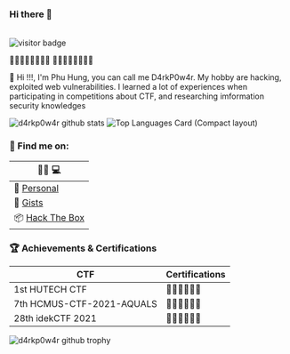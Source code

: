 ### Hi there 👋 

<br>![visitor badge](https://visitor-badge.laobi.icu/badge?page_id=D4rkP0w4r&title=Hacker_views)</br>

🐱‍💻🐱‍💻🐱‍💻🐱‍💻 🐱‍👤🐱‍👤🐱‍👤🐱‍👤 

👋 Hi !!!, I'm Phu Hung, you can call me D4rkP0w4r. My hobby are hacking, exploited web vulnerabilities. I learned a lot of experiences when participating in competitions about CTF, and researching imformation security knowledges

![d4rkp0w4r github stats](https://github-readme-stats.vercel.app/api?username=D4rkP0w4r&count_private=true&show_icons=true&include_all_commits=true&theme=vue)
![Top Languages Card (Compact layout)](https://github-readme-stats.vercel.app/api/top-langs/?username=D4rkP0w4r&layout=compact&theme=buefy)

### 🔖 Find me on:

|🐱‍💻 💻|
|-|
|🐾 [Personal](https://github.com/D4rkP0w4r)|      
|🦑 [Gists](https://gist.github.com/D4rkP0w4r)|
|📦 [Hack The Box](https://app.hackthebox.eu/profile/601563)|

### 🏆 Achievements & Certifications

|CTF|Certifications|
|---|---|
|1st HUTECH CTF|🐱‍👤🐱‍👤🐱‍👤|
|7th HCMUS-CTF-2021-AQUALS|🐱‍👤🐱‍👤🐱‍👤|
|28th idekCTF 2021|🐱‍👤🐱‍👤🐱‍👤|


![d4rkp0w4r github trophy](https://github-profile-trophy.vercel.app/?username=D4rkP0w4r&theme=onedark)

